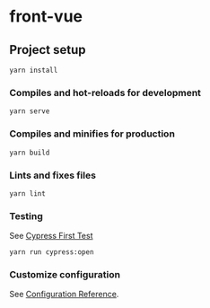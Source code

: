 # front-vue

## Project setup
```
yarn install
```

### Compiles and hot-reloads for development
```
yarn serve
```

### Compiles and minifies for production
```
yarn build
```

### Lints and fixes files
```
yarn lint
```

### Testing
See [Cypress First Test](https://docs.cypress.io/guides/getting-started/writing-your-first-test#Write-your-first-test)
```
yarn run cypress:open
```

### Customize configuration
See [Configuration Reference](https://cli.vuejs.org/config/).
